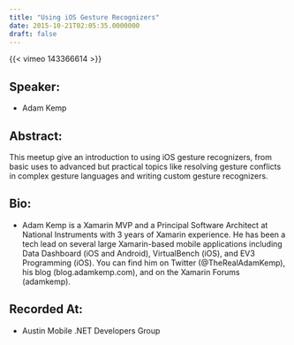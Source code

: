 ```yaml
---
title: "Using iOS Gesture Recognizers"
date: 2015-10-21T02:05:35.0000000
draft: false
---
```


{{< vimeo 143366614 >}}

## Speaker:

 - Adam Kemp

## Abstract:

<p>This meetup give an introduction to using iOS gesture recognizers, from basic uses to advanced but practical topics like resolving gesture conflicts in complex gesture languages and writing custom gesture recognizers.</p>

## Bio:

 - <p>Adam Kemp is a Xamarin MVP and a Principal Software Architect at National Instruments with 3 years of Xamarin experience. He has been a tech lead on several large Xamarin-based mobile applications including Data Dashboard (iOS and Android), VirtualBench (iOS), and EV3 Programming (iOS). You can find him on Twitter (@TheRealAdamKemp), his blog (blog.adamkemp.com), and on the Xamarin Forums (adamkemp).</p>

## Recorded At:

 - Austin Mobile .NET Developers Group

